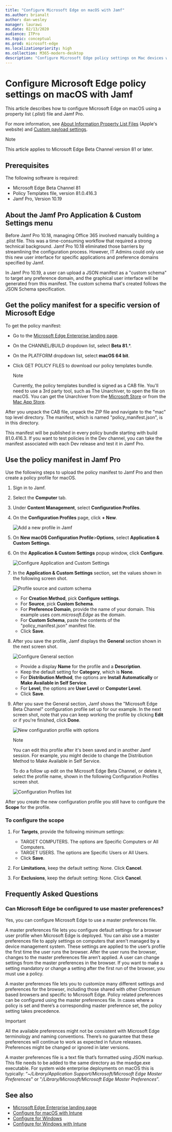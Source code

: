 ```yaml
---
title: "Configure Microsoft Edge on macOS with Jamf"
ms.author: brianalt
author: dan-wesley
manager: laurawi
ms.date: 02/13/2020
audience: ITPro
ms.topic: conceptual
ms.prod: microsoft-edge
ms.localizationpriority: high
ms.collection: M365-modern-desktop
description: "Configure Microsoft Edge policy settings on Mac devices with Jamf"
---
```


# Configure Microsoft Edge policy settings on macOS with Jamf

This article describes how to configure Microsoft Edge on macOS using a property list (.plist) file and Jamf Pro. 

For more information, see [About Information Property List Files](https://developer.apple.com/library/archive/documentation/General/Reference/InfoPlistKeyReference/Articles/AboutInformationPropertyListFiles.html) (Apple's website) and [Custom payload settings](https://support.apple.com/guide/mdm/custom-mdm9abbdbe7/1/web/1).

> [!NOTE]
> This article applies to Microsoft Edge Beta Channel version 81 or later.

## Prerequisites

The following software is required:

- Microsoft Edge Beta Channel 81
- Policy Templates file, version 81.0.416.3
- Jamf Pro, Version 10.19

## About the Jamf Pro Application & Custom Settings menu

Before Jamf Pro 10.18, managing Office 365 involved manually building a .plist file. This was a time-consuming workflow that required a strong technical background. Jamf Pro 10.18 eliminated those barriers by streamlining the configuration process. However, IT Admins could only use this new user interface for specific applications and preference domains specified by Jamf.

In Jamf Pro 10.19, a user can upload a JSON manifest as a "custom schema" to target any preference domain, and the graphical user interface will be generated from this manifest. The custom schema that's created follows the JSON Schema specification.

## Get the policy manifest for a specific version of Microsoft Edge

To get the policy manifest:

- Go to the [Microsoft Edge Enterprise landing page](https://aka.ms/EdgeEnterprise).
- On the CHANNEL/BUILD dropdown list, select **Beta 81.***.
- On the PLATFORM dropdown list, select **macOS 64 bit**.
- Click GET POLICY FILES to download our policy templates bundle.

  > [!NOTE]
  > Currently, the policy templates bundled is signed as a CAB file. You'll need to use a 3rd party tool, such as The Unarchiver, to open the file on macOS. You can get the Unarchiver from the [Microsoft Store](https://www.microsoft.com/p/the-unarchiver/9nblggh2sjjt?activetab=pivot:overviewtab) or from the [Mac App Store](https://apps.apple.com/us/app/the-unarchiver/id425424353?mt=12).

After you unpack the CAB file, unpack the ZIP file and navigate to the "mac" top level directory. The manifest, which is named "policy_manifest.json", is in this directory.

This manifest will be published in every policy bundle starting with build 81.0.416.3. If you want to test policies in the Dev channel, you can take the manifest associated with each Dev release and test it in Jamf Pro.  

## Use the policy manifest in Jamf Pro

Use the following steps to upload the policy manifest to Jamf Pro and then create a policy profile for macOS.

1. Sign in to Jamf.
2. Select the **Computer** tab.
3. Under **Content Management**, select **Configuration Profiles**.
4. On the **Configuration Profiles** page, click **+ New**.

   ![Add a new profile in Jamf](media/configure-microsoft-edge-on-mac-jamf/configure-macos-jamf-configuration-profiles.png)

5. On **New macOS Configuration Profile**>**Options**, select **Application & Custom Settings**.
6. On the **Application & Custom Settings** popup window, click **Configure**.

   ![Configure Application and Custom Settings](media/configure-microsoft-edge-on-mac-jamf/configure-macos-jamf-app-and-custom.png)

7. In the **Application & Custom Settings** section, set the values shown in the following screen shot. 

   ![Profile source and custom schema](media/configure-microsoft-edge-on-mac-jamf/configure-macos-jamf-app-and-custom-schema.png)

   - For **Creation Method**, pick **Configure settings**.
   - For **Source**, pick **Custom Schema**.
   - For **Preference Domain**, provide the name of your domain. This example uses *com.microsoft.Edge* as the domain.
   - For **Custom Schema**, paste the contents of the "policy_manifest.json" manifest file.
   - Click **Save**.

8. After you save the profile, Jamf displays the **General** section shown in the next screen shot.

   ![Configure General section](media/configure-microsoft-edge-on-mac-jamf/configure-macos-jamf-app-and-custom-general-setting.png)

   - Provide a display **Name** for the profile and a **Description**.
   - Keep the default setting for **Category**, which is **None**.
   - For **Distribution Method**, the options are **Install Automatically** or **Make Available in Self Service**.
   - For **Level**, the options are **User Level** or **Computer Level**.
   - Click **Save**.

9. After you save the General section, Jamf shows the "Microsoft Edge Beta Channel" configuration profile set up for our example. In the next screen shot, note that you can keep working the profile by clicking **Edit** or if you're finished, click **Done**.

   ![New configuration profile with options](media/configure-microsoft-edge-on-mac-jamf/configure-macos-jamf-configuration-profiles-beta-channel.png)

   > [!NOTE]
   > You can edit this profile after it's been saved and in another Jamf session. For example, you might decide to change the Distribution Method to Make Available in Self Service.

   To do a follow up edit on the Microsoft Edge Beta Channel, or delete it, select the profile name, shown in the following Configuration Profiles screen shot.

   ![Configuration Profiles list](media/configure-microsoft-edge-on-mac-jamf/configure-macos-jamf-configuration-profiles-beta-channel-done.png)

After you create the new configuration profile you still have to configure the **Scope** for the profile.

### To configure the scope

1. For **Targets**, provide the following minimum settings:

   - TARGET COMPUTERS. The options are Specific Computers or All Computers.
   - TARGET USERS. The options are Specific Users or All Users.
   - Click **Save**.
2. For **Limitations**, keep the default setting: None. Click **Cancel**.
3. For **Exclusions**, keep the default setting: None. Click **Cancel**.

## Frequently Asked Questions

### Can Microsoft Edge be configured to use master preferences?

Yes, you can configure Microsoft Edge to use a master preferences file.

A master preferences file lets you configure default settings for a browser user profile when Microsoft Edge is deployed. You can also use a master preferences file to apply settings on computers that aren't managed by a device management system. These settings are applied to the user’s profile the first time the user runs the browser. After the user runs the browser, changes to the master preferences file aren’t applied. A user can change settings from the master preferences in the browser. If you want to make a setting mandatory or change a setting after the first run of the browser, you must use a policy.

A master preferences file lets you to customize many different settings and preferences for the browser, including those shared with other Chromium based browsers and specific to Microsoft Edge.  Policy related preferences can be configured using the master preferences file. In cases where a policy is set and there’s a corresponding master preference set, the policy setting takes precedence.

> [!IMPORTANT]
> All the available preferences might not be consistent with Microsoft Edge terminology and naming conventions.  There’s no guarantee that these preferences will continue to work as expected in future releases. Preferences might be changed or ignored in later versions.

A master preferences file is a text file that’s formatted using JSON markup. This file needs to be added to the same directory as the msedge.exe executable. For system wide enterprise deployments on macOS this is typically: “*~/Library/Application Support/Microsoft/Microsoft Edge Master Preferences*" or "*/Library/Microsoft/Microsoft Edge Master Preferences*”.

## See also

- [Microsoft Edge Enterprise landing page](https://aka.ms/EdgeEnterprise)
- [Configure for macOS with Intune](configure-microsoft-edge-on-mac.md)
- [Configure for Windows](configure-microsoft-edge.md)
- [Configure for Windows with Intune](configure-edge-with-intune.md)
